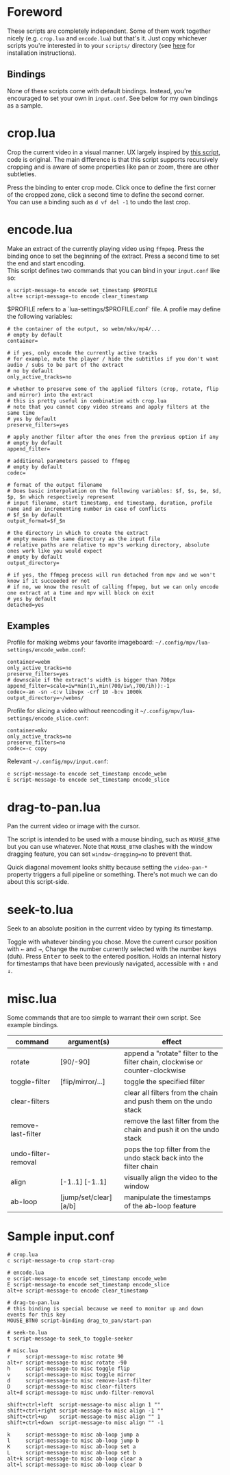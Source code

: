 # Foreword

These scripts are completely independent. Some of them work together nicely (e.g. `crop.lua` and `encode.lua`) but that's it. Just copy whichever scripts you're interested in to your `scripts/` directory (see [here](https://mpv.io/manual/master/#lua-scripting) for installation instructions).  

## Bindings

None of these scripts come with default bindings. Instead, you're encouraged to set your own in `input.conf`. See below for my own bindings as a sample.

# crop.lua

Crop the current video in a visual manner. UX largely inspired by [this script](https://github.com/aidanholm/mpv-easycrop), code is original. The main difference is that this script supports recursively cropping and is aware of some properties like pan or zoom, there are other subtleties.

Press the binding to enter crop mode. Click once to define the first corner of the cropped zone, click a second time to define the second corner.  
You can use a binding such as `d vf del -1` to undo the last crop.

# encode.lua

Make an extract of the currently playing video using `ffmpeg`. Press the binding once to set the beginning of the extract. Press a second time to set the end and start encoding.  
This script defines two commands that you can bind in your `input.conf` like so:
```
e script-message-to encode set_timestamp $PROFILE
alt+e script-message-to encode clear_timestamp
```

$PROFILE refers to a `lua-settings/$PROFILE.conf` file. A profile may define the following variables:

```
# the container of the output, so webm/mkv/mp4/...
# empty by default
container=

# if yes, only encode the currently active tracks
# for example, mute the player / hide the subtitles if you don't want audio / subs to be part of the extract
# no by default
only_active_tracks=no

# whether to preserve some of the applied filters (crop, rotate, flip and mirror) into the extract
# this is pretty useful in combination with crop.lua
# note that you cannot copy video streams and apply filters at the same time
# yes by default
preserve_filters=yes

# apply another filter after the ones from the previous option if any 
# empty by default
append_filter=

# additional parameters passed to ffmpeg
# empty by default
codec=

# format of the output filename
# Does basic interpolation on the following variables: $f, $s, $e, $d, $p, $n which respectively represent 
# input filename, start timestamp, end timestamp, duration, profile name and an incrementing number in case of conflicts
# $f_$n by default
output_format=$f_$n

# the directory in which to create the extract
# empty means the same directory as the input file
# relative paths are relative to mpv's working directory, absolute ones work like you would expect
# empty by default
output_directory=

# if yes, the ffmpeg process will run detached from mpv and we won't know if it succeeded or not
# if no, we know the result of calling ffmpeg, but we can only encode one extract at a time and mpv will block on exit
# yes by default
detached=yes
```

## Examples

Profile for making webms your favorite imageboard: `~/.config/mpv/lua-settings/encode_webm.conf`:
```
container=webm
only_active_tracks=no
preserve_filters=yes
# downscale if the extract's width is bigger than 700px
append_filter=scale=iw*min(1\,min(700/iw\,700/ih)):-1
codec=-an -sn -c:v libvpx -crf 10 -b:v 1000k
output_directory=~/webms/
```
Profile for slicing a video without reencoding it `~/.config/mpv/lua-settings/encode_slice.conf`:
```
container=mkv
only_active_tracks=no
preserve_filters=no
codec=-c copy
```
Relevant `~/.config/mpv/input.conf`:
```
e script-message-to encode set_timestamp encode_webm
E script-message-to encode set_timestamp encode_slice
```

# drag-to-pan.lua

Pan the current video or image with the cursor.

The script is intended to be used with a mouse binding, such as `MOUSE_BTN0` but you can use whatever.
Note that `MOUSE_BTN0` clashes with the window dragging feature, you can set `window-dragging=no` to prevent that.

Quick diagonal movement looks shitty because setting the `video-pan-*` property triggers a full pipeline or something. There's not much we can do about this script-side.

# seek-to.lua

Seek to an absolute position in the current video by typing its timestamp.

Toggle with whatever binding you chose. Move the current cursor position with <kbd>←</kbd> and <kbd>→</kbd>,  Change the number currently selected with the number keys (duh). Press <kbd>Enter</kbd> to seek to the entered position.
Holds an internal history for timestamps that have been previously navigated, accessible with <kbd>↑</kbd> and <kbd>↓</kbd>.

# misc.lua

Some commands that are too simple to warrant their own script. See example bindings.

| command | argument(s) | effect |
| --- | --- | --- |
| rotate | [90/-90] | append a "rotate" filter to the filter chain, clockwise or counter-clockwise |
| toggle-filter | [flip/mirror/...] | toggle the specified filter |
| clear-filters |  | clear all filters from the chain and push them on the undo stack |
| remove-last-filter |  | remove the last filter from the chain and push it on the undo stack |
| undo-filter-removal |  | pops the top filter from the undo stack back into the filter chain |
| align | [-1..1] [-1..1] | visually align the video to the window |
| ab-loop | [jump/set/clear] [a/b] | manipulate the timestamps of the ab-loop feature |

# Sample input.conf

```
# crop.lua
c script-message-to crop start-crop

# encode.lua
e script-message-to encode set_timestamp encode_webm
E script-message-to encode set_timestamp encode_slice
alt+e script-message-to encode clear_timestamp

# drag-to-pan.lua
# this binding is special because we need to monitor up and down events for this key
MOUSE_BTN0 script-binding drag_to_pan/start-pan

# seek-to.lua
t script-message-to seek_to toggle-seeker

# misc.lua
r     script-message-to misc rotate 90
alt+r script-message-to misc rotate -90
h     script-message-to misc toggle flip
v     script-message-to misc toggle mirror
d     script-message-to misc remove-last-filter
D     script-message-to misc clear-filters
alt+d script-message-to misc undo-filter-removal

shift+ctrl+left  script-message-to misc align 1 ""
shift+ctrl+right script-message-to misc align -1 ""
shift+ctrl+up    script-message-to misc align "" 1
shift+ctrl+down  script-message-to misc align "" -1

k     script-message-to misc ab-loop jump a
l     script-message-to misc ab-loop jump b
K     script-message-to misc ab-loop set a
L     script-message-to misc ab-loop set b
alt+k script-message-to misc ab-loop clear a
alt+l script-message-to misc ab-loop clear b
```


